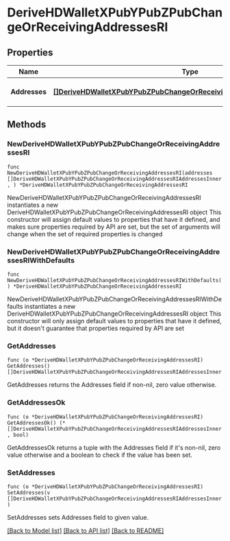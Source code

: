 # DeriveHDWalletXPubYPubZPubChangeOrReceivingAddressesRI

## Properties

Name | Type | Description | Notes
------------ | ------------- | ------------- | -------------
**Addresses** | [**[]DeriveHDWalletXPubYPubZPubChangeOrReceivingAddressesRIAddressesInner**](DeriveHDWalletXPubYPubZPubChangeOrReceivingAddressesRIAddressesInner.md) | Represents the address details. | 

## Methods

### NewDeriveHDWalletXPubYPubZPubChangeOrReceivingAddressesRI

`func NewDeriveHDWalletXPubYPubZPubChangeOrReceivingAddressesRI(addresses []DeriveHDWalletXPubYPubZPubChangeOrReceivingAddressesRIAddressesInner, ) *DeriveHDWalletXPubYPubZPubChangeOrReceivingAddressesRI`

NewDeriveHDWalletXPubYPubZPubChangeOrReceivingAddressesRI instantiates a new DeriveHDWalletXPubYPubZPubChangeOrReceivingAddressesRI object
This constructor will assign default values to properties that have it defined,
and makes sure properties required by API are set, but the set of arguments
will change when the set of required properties is changed

### NewDeriveHDWalletXPubYPubZPubChangeOrReceivingAddressesRIWithDefaults

`func NewDeriveHDWalletXPubYPubZPubChangeOrReceivingAddressesRIWithDefaults() *DeriveHDWalletXPubYPubZPubChangeOrReceivingAddressesRI`

NewDeriveHDWalletXPubYPubZPubChangeOrReceivingAddressesRIWithDefaults instantiates a new DeriveHDWalletXPubYPubZPubChangeOrReceivingAddressesRI object
This constructor will only assign default values to properties that have it defined,
but it doesn't guarantee that properties required by API are set

### GetAddresses

`func (o *DeriveHDWalletXPubYPubZPubChangeOrReceivingAddressesRI) GetAddresses() []DeriveHDWalletXPubYPubZPubChangeOrReceivingAddressesRIAddressesInner`

GetAddresses returns the Addresses field if non-nil, zero value otherwise.

### GetAddressesOk

`func (o *DeriveHDWalletXPubYPubZPubChangeOrReceivingAddressesRI) GetAddressesOk() (*[]DeriveHDWalletXPubYPubZPubChangeOrReceivingAddressesRIAddressesInner, bool)`

GetAddressesOk returns a tuple with the Addresses field if it's non-nil, zero value otherwise
and a boolean to check if the value has been set.

### SetAddresses

`func (o *DeriveHDWalletXPubYPubZPubChangeOrReceivingAddressesRI) SetAddresses(v []DeriveHDWalletXPubYPubZPubChangeOrReceivingAddressesRIAddressesInner)`

SetAddresses sets Addresses field to given value.



[[Back to Model list]](../README.md#documentation-for-models) [[Back to API list]](../README.md#documentation-for-api-endpoints) [[Back to README]](../README.md)


